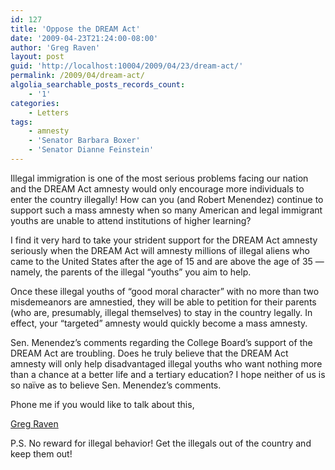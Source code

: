 ```yaml
---
id: 127
title: 'Oppose the DREAM Act'
date: '2009-04-23T21:24:00-08:00'
author: 'Greg Raven'
layout: post
guid: 'http://localhost:10004/2009/04/23/dream-act/'
permalink: /2009/04/dream-act/
algolia_searchable_posts_records_count:
    - '1'
categories:
    - Letters
tags:
    - amnesty
    - 'Senator Barbara Boxer'
    - 'Senator Dianne Feinstein'
---
```


Illegal immigration is one of the most serious problems facing our nation and the DREAM Act amnesty would only encourage more individuals to enter the country illegally! How can you (and Robert Menendez) continue to support such a mass amnesty when so many American and legal immigrant youths are unable to attend institutions of higher learning?  
  
I find it very hard to take your strident support for the DREAM Act amnesty seriously when the DREAM Act will amnesty millions of illegal aliens who came to the United States after the age of 15 and are above the age of 35 — namely, the parents of the illegal “youths” you aim to help.

Once these illegal youths of “good moral character” with no more than two misdemeanors are amnestied, they will be able to petition for their parents (who are, presumably, illegal themselves) to stay in the country legally. In effect, your “targeted” amnesty would quickly become a mass amnesty.

Sen. Menendez’s comments regarding the College Board’s support of the DREAM Act are troubling. Does he truly believe that the DREAM Act amnesty will only help disadvantaged illegal youths who want nothing more than a chance at a better life and a tertiary education? I hope neither of us is so naïve as to believe Sen. Menendez’s comments.

Phone me if you would like to talk about this,

[Greg Raven](https://www.gregraven.org/)

P.S. No reward for illegal behavior! Get the illegals out of the country and keep them out!